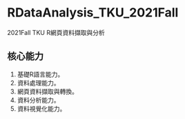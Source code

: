 # RDataAnalysis_TKU_2021Fall

2021Fall TKU R網頁資料擷取與分析

## 核心能力

1. 基礎R語言能力。
2. 資料處理能力。
3. 網頁資料擷取與轉換。
4. 資料分析能力。
5. 資料視覺化能力。
